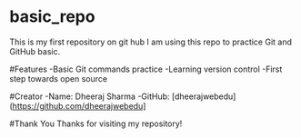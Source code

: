 # basic_repo
This is my first repository on git hub
I am using this repo to practice Git and GitHub basic.

#Features
-Basic Git commands practice
-Learning version control
-First step towards open source

#Creator
-Name: Dheeraj Sharma
-GitHub: [dheerajwebedu](https://github.com/dheerajwebedu]

#Thank You
Thanks for visiting my repository!

